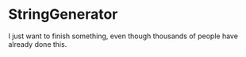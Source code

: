 # StringGenerator
I just want to finish something, even though thousands of people have already done this.
